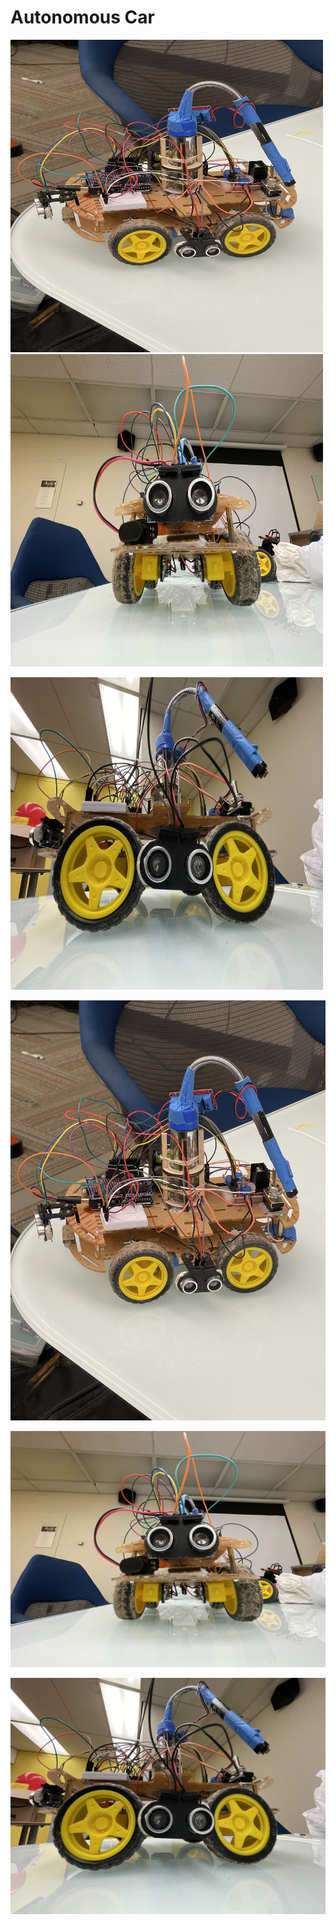 # Autonomous Car


<p float="left">
  <img src="https://github.com/moezdurrani/Autonomous-Car/blob/main/Car01.jpg" width="500" height="500"/>
  <img src="https://github.com/moezdurrani/Autonomous-Car/blob/main/Car02.jpg" width="500" height="500"/>
</p>
<p float="left">
  <img src="https://github.com/moezdurrani/Autonomous-Car/blob/main/Car03.jpg" width="500" height="500"/>
</p>


![My Image](https://github.com/moezdurrani/Autonomous-Car/blob/main/Car01.jpg)

![My Image](https://github.com/moezdurrani/Autonomous-Car/blob/main/Car02.jpg)

![My Image](https://github.com/moezdurrani/Autonomous-Car/blob/main/Car03.jpg)


